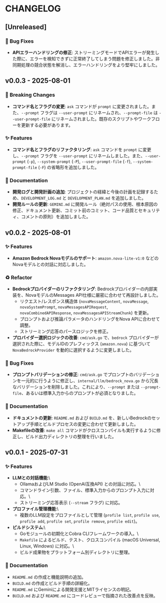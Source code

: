 # CHANGELOG

## [Unreleased]

### 🐛 Bug Fixes
*   **APIエラーハンドリングの修正**: ストリーミングモードでAPIエラーが発生した際に、エラーを検知できずに正常終了してしまう問題を修正しました。非同期処理の競合状態を解消し、エラーハンドリングをより堅牢にしました。

## v0.0.3 - 2025-08-01

### 🚨 Breaking Changes
*   **コマンド名とフラグの変更**: `ask` コマンドが `prompt` に変更されました。また、`--prompt` フラグは `--user-prompt` にリネームされ、`--prompt-file` は `--user-prompt-file` にリネームされました。既存のスクリプトやワークフローを更新する必要があります。

### ✨ Features
*   **コマンド名とフラグのリファクタリング**: `ask` コマンドを `prompt` に変更し、`--prompt` フラグを `--user-prompt` にリネームしました。また、`--user-prompt` (`-p`), `--system-prompt` (`-P`), `--user-prompt-file` (`-f`), `--system-prompt-file` (`-F`) の省略形を追加しました。

### 📝 Documentation
*   **開発ログと開発計画の追加**: プロジェクトの経緯と今後の計画を記録するため、`DEVELOPMENT_LOG.md` と `DEVELOPMENT_PLAN.md` を追加しました。
*   **開発ルールの更新**: `GEMINI.md` に開発ルール（絶対パスの使用、根本原因の修正、ドキュメント更新、コミット前のコミット、コード品質とセキュリティ、コメントの原則）を追加しました。

## v0.0.2 - 2025-08-01

### ✨ Features

*   **Amazon Bedrock Novaモデルのサポート**: `amazon.nova-lite-v1:0` などのNovaモデルとの対話に対応しました。

### ♻️ Refactor

*   **Bedrockプロバイダーのリファクタリング**: Bedrockプロバイダーの内部実装を、NovaモデルのMessages API仕様に厳密に合わせて再設計しました。
    *   リクエスト/レスポンス構造体 (`novaMessageContent`, `novaMessage`, `novaSystemPrompt`, `novaMessagesAPIRequest`, `novaCombinedAPIResponse`, `novaMessagesAPIStreamChunk`) を更新。
    *   プロンプトおよび推論パラメータのハンドリングをNova APIに合わせて調整。
    *   ストリーミング応答のパースロジックを修正。
*   **プロバイダー選択ロジックの改善**: `cmd/ask.go` で、`bedrock` プロバイダーが選択された際に、モデルIDのプレフィックス (`amazon.nova`) に基づいて `NovaBedrockProvider` を動的に選択するように変更しました。

### 🐛 Bug Fixes

*   **プロンプトバリデーションの修正**: `cmd/ask.go` でプロンプトのバリデーションを一元的に行うように修正し、`internal/llm/bedrock_nova.go` から冗長なバリデーションを削除しました。これにより、`--prompt` または `--prompt-file`、あるいは標準入力からのプロンプトが必須となりました。

### 📝 Documentation

*   **ドキュメントの更新**: `README.md` および `BUILD.md` を、新しいBedrockのセットアップ手順とビルドプロセスの変更に合わせて更新しました。
*   **Makefileの改善**: `make all` コマンドがクロスコンパイルも実行するように修正し、ビルド出力ディレクトリの整理を行いました。

## v0.0.1 - 2025-07-31

### ✨ Features

*   **LLMとの対話機能**:\
    *   OllamaおよびLM Studio (OpenAI互換API) との対話に対応。\
    *   コマンドライン引数、ファイル、標準入力からのプロンプト入力に対応。\
    *   ストリーミング応答表示 (`--stream` フラグ) に対応。
*   **プロファイル管理機能**:\
    *   複数のLLM設定をプロファイルとして管理 (`profile list`, `profile use`, `profile add`, `profile set`, `profile remove`, `profile edit`)。
*   **ビルドシステム**:\
    *   Goモジュールの初期化とCobra CLIフレームワークの導入。\
    *   `Makefile` によるビルド、テスト、クロスコンパイル (macOS Universal, Linux, Windows) に対応。\
    *   ビルド成果物をプラットフォーム別ディレクトリに整理。

### 📝 Documentation

*   `README.md` の作成と機能説明の追加。
*   `BUILD.md` の作成とビルド手順の詳細化。
*   `README.md` にGeminiによる開発支援とMITライセンスの明記。
*   `BUILD.md` および `README.md` にコードレビューで指摘された改善点を反映。
